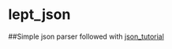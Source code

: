 # lept_json
##Simple json parser followed with [json_tutorial](https://github.com/miloyip/json-tutorial)
